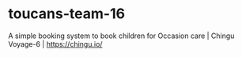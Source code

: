 # toucans-team-16
A simple booking system to book children for Occasion care | Chingu Voyage-6 | https://chingu.io/
